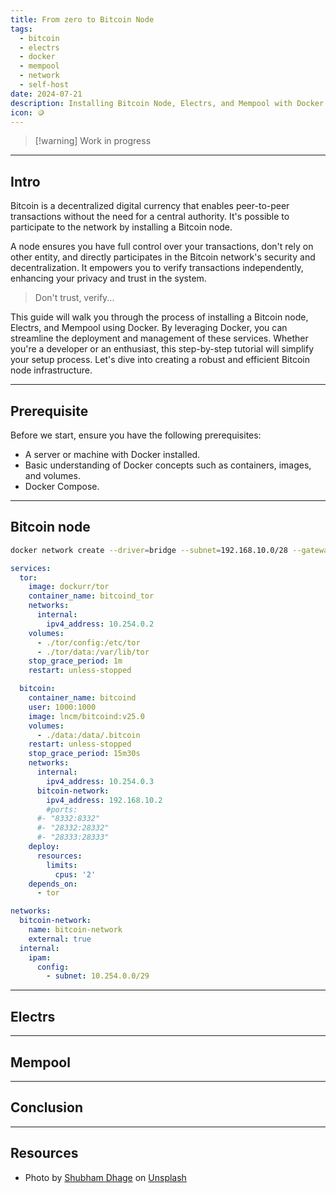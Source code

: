 ```yaml
---
title: From zero to Bitcoin Node
tags:
  - bitcoin
  - electrs
  - docker
  - mempool
  - network
  - self-host
date: 2024-07-21
description: Installing Bitcoin Node, Electrs, and Mempool with Docker Containers
icon: 🪙
---
```

> [!warning] Work in progress

---
## Intro

Bitcoin is a decentralized digital currency that enables peer-to-peer transactions without the need for a central authority. It's possible to participate to the network by installing a Bitcoin node.

A node ensures you have full control over your transactions, don't rely on other entity, and directly participates in the Bitcoin network's security and decentralization. It empowers you to verify transactions independently, enhancing your privacy and trust in the system.

> Don't trust, verify...

This guide will walk you through the process of installing a Bitcoin node, Electrs, and Mempool using Docker. By leveraging Docker, you can streamline the deployment and management of these services. Whether you're a developer or an enthusiast, this step-by-step tutorial will simplify your setup process. Let's dive into creating a robust and efficient Bitcoin node infrastructure.


---
## Prerequisite

Before we start, ensure you have the following prerequisites:

- A server or machine with Docker installed.
- Basic understanding of Docker concepts such as containers, images, and volumes.
- Docker Compose.


---
## Bitcoin node

```bash
docker network create --driver=bridge --subnet=192.168.10.0/28 --gateway=192.168.10.1 bitcoin-network
```

```yml
services:
  tor:
    image: dockurr/tor
    container_name: bitcoind_tor
    networks:
      internal:
        ipv4_address: 10.254.0.2
    volumes:
      - ./tor/config:/etc/tor
      - ./tor/data:/var/lib/tor
    stop_grace_period: 1m
    restart: unless-stopped

  bitcoin:
    container_name: bitcoind
    user: 1000:1000
    image: lncm/bitcoind:v25.0
    volumes:
      - ./data:/data/.bitcoin
    restart: unless-stopped
    stop_grace_period: 15m30s
    networks:
      internal:
        ipv4_address: 10.254.0.3
      bitcoin-network:
        ipv4_address: 192.168.10.2
        #ports:
      #- "8332:8332"
      #- "28332:28332"
      #- "28333:28333"
    deploy:
      resources:
        limits:
          cpus: '2'
    depends_on:
      - tor

networks:
  bitcoin-network:
    name: bitcoin-network
    external: true
  internal:
    ipam:
      config:
        - subnet: 10.254.0.0/29
```
---
## Electrs


---
## Mempool


---
## Conclusion

---
## Resources

- Photo by [Shubham Dhage](https://unsplash.com/@onefifith?utm_content=creditCopyText&utm_medium=referral&utm_source=unsplash) on [Unsplash](https://unsplash.com/photos/a-group-of-blue-plastic-containers-OD793Oi3kEM?utm_content=creditCopyText&utm_medium=referral&utm_source=unsplash)
